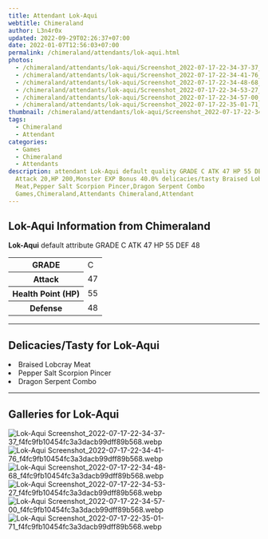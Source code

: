```yaml
---
title: Attendant Lok-Aqui
webtitle: Chimeraland
author: L3n4r0x
updated: 2022-09-29T02:26:37+07:00
date: 2022-01-07T12:56:03+07:00
permalink: /chimeraland/attendants/lok-aqui.html
photos:
  - /chimeraland/attendants/lok-aqui/Screenshot_2022-07-17-22-34-37-37_f4fc9fb10454fc3a3dacb99dff89b568.webp
  - /chimeraland/attendants/lok-aqui/Screenshot_2022-07-17-22-34-41-76_f4fc9fb10454fc3a3dacb99dff89b568.webp
  - /chimeraland/attendants/lok-aqui/Screenshot_2022-07-17-22-34-48-68_f4fc9fb10454fc3a3dacb99dff89b568.webp
  - /chimeraland/attendants/lok-aqui/Screenshot_2022-07-17-22-34-53-27_f4fc9fb10454fc3a3dacb99dff89b568.webp
  - /chimeraland/attendants/lok-aqui/Screenshot_2022-07-17-22-34-57-00_f4fc9fb10454fc3a3dacb99dff89b568.webp
  - /chimeraland/attendants/lok-aqui/Screenshot_2022-07-17-22-35-01-71_f4fc9fb10454fc3a3dacb99dff89b568.webp
thumbnail: /chimeraland/attendants/lok-aqui/Screenshot_2022-07-17-22-34-37-37_f4fc9fb10454fc3a3dacb99dff89b568.webp
tags:
  - Chimeraland
  - Attendant
categories:
  - Games
  - Chimeraland
  - Attendants
description: attendant Lok-Aqui default quality GRADE C ATK 47 HP 55 DEF 48
  Attack 20,HP 200,Monster EXP Bonus 40.0% delicacies/tasty Braised Lobcray
  Meat,Pepper Salt Scorpion Pincer,Dragon Serpent Combo
  Games,Chimeraland,Attendants Chimeraland,Attendant
---
```


<section id="bootstrap-wrapper"><link rel="stylesheet" href="https://rawcdn.githack.com/dimaslanjaka/Web-Manajemen/bb6505ea081a75a7c845f65fb9d939276931c82f/css/bootstrap-4.5-wrapper.css"/><h2>Lok-Aqui Information from Chimeraland</h2><p><b>Lok-Aqui</b> default attribute GRADE C ATK 47 HP 55 DEF 48<table><tr><th>GRADE</th><td>C</td></tr><tr><th>Attack</th><td>47</td></tr><tr><th>Health Point (HP)</th><td>55</td></tr><tr><th>Defense</th><td>48</td></tr></table></p><hr/><h2>Delicacies/Tasty for Lok-Aqui</h2><li class="d-flex justify-content-between">Braised Lobcray Meat </li><li class="d-flex justify-content-between">Pepper Salt Scorpion Pincer </li><li class="d-flex justify-content-between">Dragon Serpent Combo </li><hr/><div id="gallery"><h2>Galleries for Lok-Aqui</h2><div class="row"><div class="col-lg-6 col-12"><img src="/chimeraland/attendants/lok-aqui/Screenshot_2022-07-17-22-34-37-37_f4fc9fb10454fc3a3dacb99dff89b568.webp" alt="Lok-Aqui Screenshot_2022-07-17-22-34-37-37_f4fc9fb10454fc3a3dacb99dff89b568.webp"/></div><div class="col-lg-6 col-12"><img src="/chimeraland/attendants/lok-aqui/Screenshot_2022-07-17-22-34-41-76_f4fc9fb10454fc3a3dacb99dff89b568.webp" alt="Lok-Aqui Screenshot_2022-07-17-22-34-41-76_f4fc9fb10454fc3a3dacb99dff89b568.webp"/></div><div class="col-lg-6 col-12"><img src="/chimeraland/attendants/lok-aqui/Screenshot_2022-07-17-22-34-48-68_f4fc9fb10454fc3a3dacb99dff89b568.webp" alt="Lok-Aqui Screenshot_2022-07-17-22-34-48-68_f4fc9fb10454fc3a3dacb99dff89b568.webp"/></div><div class="col-lg-6 col-12"><img src="/chimeraland/attendants/lok-aqui/Screenshot_2022-07-17-22-34-53-27_f4fc9fb10454fc3a3dacb99dff89b568.webp" alt="Lok-Aqui Screenshot_2022-07-17-22-34-53-27_f4fc9fb10454fc3a3dacb99dff89b568.webp"/></div><div class="col-lg-6 col-12"><img src="/chimeraland/attendants/lok-aqui/Screenshot_2022-07-17-22-34-57-00_f4fc9fb10454fc3a3dacb99dff89b568.webp" alt="Lok-Aqui Screenshot_2022-07-17-22-34-57-00_f4fc9fb10454fc3a3dacb99dff89b568.webp"/></div><div class="col-lg-6 col-12"><img src="/chimeraland/attendants/lok-aqui/Screenshot_2022-07-17-22-35-01-71_f4fc9fb10454fc3a3dacb99dff89b568.webp" alt="Lok-Aqui Screenshot_2022-07-17-22-35-01-71_f4fc9fb10454fc3a3dacb99dff89b568.webp"/></div></div></div></section>